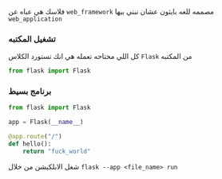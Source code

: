فلاسك هي عباه عن `web_framework` مصممه للغه بايثون عشان نبني بيها `web_application`
### تشغيل المكتبه
كل اللي محتاحه تعمله هي انك تستورد الكلاس `Flask` من المكتبه 
```python
from flask import Flask
```
### برنامج بسيط 
```python
from flask import Flask

app = Flask(__name__)

@app.route("/")
def hello():
	return "fuck_world"
```
شغل الابلكيشن من خلال `flask --app <file_name> run` 